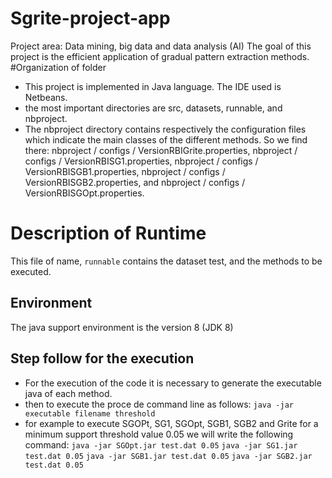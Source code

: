 # Sgrite-project-app
Project area: Data mining, big data and data analysis (AI) The goal of this project is the efficient application of gradual pattern extraction methods.
#Organization of folder 
- This project is implemented in Java language. The IDE used is Netbeans.
- the most important directories are src, datasets, runnable, and nbproject. 
- The nbproject directory contains respectively the configuration files which indicate the main classes of the different methods. So we find there:
nbproject / configs / VersionRBIGrite.properties,
nbproject / configs / VersionRBISG1.properties,
nbproject / configs / VersionRBISGB1.properties,
nbproject / configs / VersionRBISGB2.properties, and
nbproject / configs / VersionRBISGOpt.properties.
# Description of Runtime
This file of name, `runnable` contains the dataset test, and the methods to be executed.

## Environment
The java support environment is the version 8 (JDK 8)
## Step follow for the execution
- For the execution of the code it is necessary to generate the executable java of each method.
- then to execute the proce de command line as follows:
``java -jar executable filename threshold``
- for example to execute SGOPt, SG1, SGOpt, SGB1, SGB2 and Grite for a minimum support threshold value 0.05 we will write the following command:
``java -jar SGOpt.jar test.dat 0.05``
``java -jar SG1.jar test.dat 0.05``
``java -jar SGB1.jar test.dat 0.05``
``java -jar SGB2.jar test.dat 0.05``
